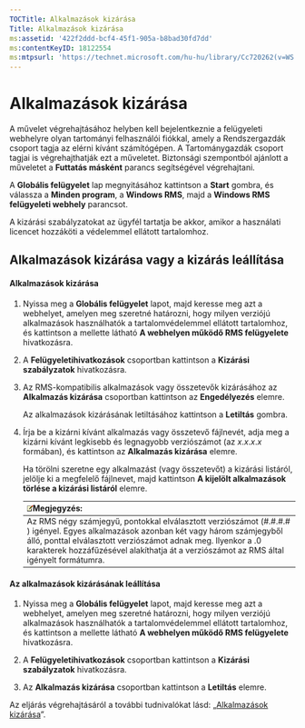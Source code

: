 ```yaml
---
TOCTitle: Alkalmazások kizárása
Title: Alkalmazások kizárása
ms:assetid: '422f2ddd-bcf4-45f1-905a-b8bad30fd7dd'
ms:contentKeyID: 18122554
ms:mtpsurl: 'https://technet.microsoft.com/hu-hu/library/Cc720262(v=WS.10)'
---
```


Alkalmazások kizárása
=====================

A művelet végrehajtásához helyben kell bejelentkeznie a felügyeleti webhelyre olyan tartományi felhasználói fiókkal, amely a Rendszergazdák csoport tagja az elérni kívánt számítógépen. A Tartománygazdák csoport tagjai is végrehajthatják ezt a műveletet. Biztonsági szempontból ajánlott a műveletet a **Futtatás másként** parancs segítségével végrehajtani.

A **Globális felügyelet** lap megnyitásához kattintson a **Start** gombra, és válassza a **Minden program**, a **Windows RMS**, majd a **Windows RMS felügyeleti webhely** parancsot.

A kizárási szabályzatokat az ügyfél tartatja be akkor, amikor a használati licencet hozzáköti a védelemmel ellátott tartalomhoz.

Alkalmazások kizárása vagy a kizárás leállítása
-----------------------------------------------

#### Alkalmazások kizárása

1.  Nyissa meg a **Globális felügyelet** lapot, majd keresse meg azt a webhelyet, amelyen meg szeretné határozni, hogy milyen verziójú alkalmazások használhatók a tartalomvédelemmel ellátott tartalomhoz, és kattintson a mellette látható **A webhelyen működő RMS felügyelete** hivatkozásra.

2.  A **Felügyeletihivatkozások** csoportban kattintson a **Kizárási szabályzatok** hivatkozásra.

3.  Az RMS-kompatibilis alkalmazások vagy összetevők kizárásához az **Alkalmazás kizárása** csoportban kattintson az **Engedélyezés** elemre.

    Az alkalmazások kizárásának letiltásához kattintson a **Letiltás** gombra.

4.  Írja be a kizárni kívánt alkalmazás vagy összetevő fájlnevét, adja meg a kizárni kívánt legkisebb és legnagyobb verziószámot (az *x*.*x*.*x*.*x* formában), és kattintson az **Alkalmazás kizárása** elemre.

    Ha törölni szeretne egy alkalmazást (vagy összetevőt) a kizárási listáról, jelölje ki a megfelelő fájlnevet, majd kattintson **A kijelölt alkalmazások törlése a kizárási listáról** elemre.

    | ![](images/Cc720262.note(WS.10).gif)Megjegyzés:                                                                                                                                                                                                                        |
    |-----------------------------------------------------------------------------------------------------------------------------------------------------------------------------------------------------------------------------------------------------------------------------------------------------|
    | Az RMS négy számjegyű, pontokkal elválasztott verziószámot (\#.\#.\#.\# ) igényel. Egyes alkalmazások azonban két vagy három számjegyből álló, ponttal elválasztott verziószámot adnak meg. Ilyenkor a .0 karakterek hozzáfűzésével alakíthatja át a verziószámot az RMS által igényelt formátumra. |

#### Az alkalmazások kizárásának leállítása

1.  Nyissa meg a **Globális felügyelet** lapot, majd keresse meg azt a webhelyet, amelyen meg szeretné határozni, hogy milyen verziójú alkalmazások használhatók a tartalomvédelemmel ellátott tartalomhoz, és kattintson a mellette látható **A webhelyen működő RMS felügyelete** hivatkozásra.

2.  A **Felügyeletihivatkozások** csoportban kattintson a **Kizárási szabályzatok** hivatkozásra.

3.  Az **Alkalmazás kizárása** csoportban kattintson a **Letiltás** elemre.

Az eljárás végrehajtásáról a további tudnivalókat lásd: „[Alkalmazások kizárása](https://technet.microsoft.com/b68ae4b2-b9ba-44ae-90cb-c88df600ec86)”.
